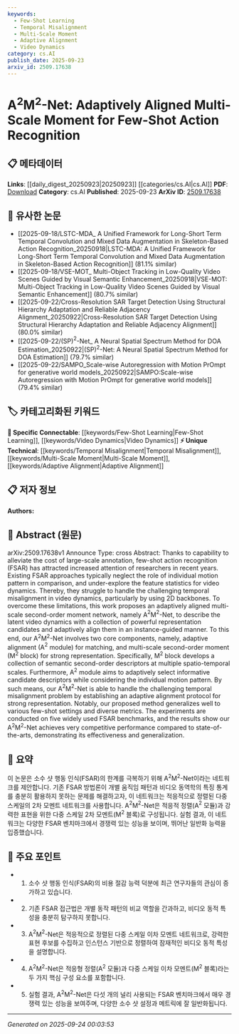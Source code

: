 ```yaml
---
keywords:
  - Few-Shot Learning
  - Temporal Misalignment
  - Multi-Scale Moment
  - Adaptive Alignment
  - Video Dynamics
category: cs.AI
publish_date: 2025-09-23
arxiv_id: 2509.17638
---
```


<!-- KEYWORD_LINKING_METADATA:
{
  "processed_timestamp": "2025-09-24T00:03:53.542398",
  "vocabulary_version": "1.0",
  "selected_keywords": [
    "Few-Shot Learning",
    "Temporal Misalignment",
    "Multi-Scale Moment",
    "Adaptive Alignment",
    "Video Dynamics"
  ],
  "rejected_keywords": [],
  "similarity_scores": {
    "Few-Shot Learning": 0.85,
    "Temporal Misalignment": 0.72,
    "Multi-Scale Moment": 0.7,
    "Adaptive Alignment": 0.75,
    "Video Dynamics": 0.77
  },
  "extraction_method": "AI_prompt_based",
  "budget_applied": true,
  "candidates_json": {
    "candidates": [
      {
        "surface": "Few-Shot Action Recognition",
        "canonical": "Few-Shot Learning",
        "aliases": [
          "FSAR"
        ],
        "category": "specific_connectable",
        "rationale": "Connects to the broader concept of Few-Shot Learning, which is a trending topic and relevant to the paper's focus.",
        "novelty_score": 0.55,
        "connectivity_score": 0.89,
        "specificity_score": 0.78,
        "link_intent_score": 0.85
      },
      {
        "surface": "Temporal Misalignment",
        "canonical": "Temporal Misalignment",
        "aliases": [
          "Time Misalignment"
        ],
        "category": "unique_technical",
        "rationale": "Addresses a specific challenge in video dynamics, which is crucial for understanding the paper's contribution.",
        "novelty_score": 0.68,
        "connectivity_score": 0.65,
        "specificity_score": 0.82,
        "link_intent_score": 0.72
      },
      {
        "surface": "Multi-Scale Moment",
        "canonical": "Multi-Scale Moment",
        "aliases": [
          "M^2"
        ],
        "category": "unique_technical",
        "rationale": "Represents a novel approach in the paper, highlighting its distinct methodology.",
        "novelty_score": 0.71,
        "connectivity_score": 0.6,
        "specificity_score": 0.79,
        "link_intent_score": 0.7
      },
      {
        "surface": "Adaptive Alignment",
        "canonical": "Adaptive Alignment",
        "aliases": [
          "A^2"
        ],
        "category": "unique_technical",
        "rationale": "Key component of the proposed method, crucial for understanding the adaptive nature of the model.",
        "novelty_score": 0.65,
        "connectivity_score": 0.67,
        "specificity_score": 0.8,
        "link_intent_score": 0.75
      },
      {
        "surface": "Video Dynamics",
        "canonical": "Video Dynamics",
        "aliases": [
          "Video Motion"
        ],
        "category": "specific_connectable",
        "rationale": "Essential for linking to research focused on video analysis and dynamics.",
        "novelty_score": 0.5,
        "connectivity_score": 0.78,
        "specificity_score": 0.7,
        "link_intent_score": 0.77
      }
    ],
    "ban_list_suggestions": [
      "method",
      "experiment",
      "performance"
    ]
  },
  "decisions": [
    {
      "candidate_surface": "Few-Shot Action Recognition",
      "resolved_canonical": "Few-Shot Learning",
      "decision": "linked",
      "scores": {
        "novelty": 0.55,
        "connectivity": 0.89,
        "specificity": 0.78,
        "link_intent": 0.85
      }
    },
    {
      "candidate_surface": "Temporal Misalignment",
      "resolved_canonical": "Temporal Misalignment",
      "decision": "linked",
      "scores": {
        "novelty": 0.68,
        "connectivity": 0.65,
        "specificity": 0.82,
        "link_intent": 0.72
      }
    },
    {
      "candidate_surface": "Multi-Scale Moment",
      "resolved_canonical": "Multi-Scale Moment",
      "decision": "linked",
      "scores": {
        "novelty": 0.71,
        "connectivity": 0.6,
        "specificity": 0.79,
        "link_intent": 0.7
      }
    },
    {
      "candidate_surface": "Adaptive Alignment",
      "resolved_canonical": "Adaptive Alignment",
      "decision": "linked",
      "scores": {
        "novelty": 0.65,
        "connectivity": 0.67,
        "specificity": 0.8,
        "link_intent": 0.75
      }
    },
    {
      "candidate_surface": "Video Dynamics",
      "resolved_canonical": "Video Dynamics",
      "decision": "linked",
      "scores": {
        "novelty": 0.5,
        "connectivity": 0.78,
        "specificity": 0.7,
        "link_intent": 0.77
      }
    }
  ]
}
-->

# A$^2$M$^2$-Net: Adaptively Aligned Multi-Scale Moment for Few-Shot Action Recognition

## 📋 메타데이터

**Links**: [[daily_digest_20250923|20250923]] [[categories/cs.AI|cs.AI]]
**PDF**: [Download](https://arxiv.org/pdf/2509.17638.pdf)
**Category**: cs.AI
**Published**: 2025-09-23
**ArXiv ID**: [2509.17638](https://arxiv.org/abs/2509.17638)

## 🔗 유사한 논문
- [[2025-09-18/LSTC-MDA_ A Unified Framework for Long-Short Term Temporal Convolution and Mixed Data Augmentation in Skeleton-Based Action Recognition_20250918|LSTC-MDA: A Unified Framework for Long-Short Term Temporal Convolution and Mixed Data Augmentation in Skeleton-Based Action Recognition]] (81.1% similar)
- [[2025-09-18/VSE-MOT_ Multi-Object Tracking in Low-Quality Video Scenes Guided by Visual Semantic Enhancement_20250918|VSE-MOT: Multi-Object Tracking in Low-Quality Video Scenes Guided by Visual Semantic Enhancement]] (80.7% similar)
- [[2025-09-22/Cross-Resolution SAR Target Detection Using Structural Hierarchy Adaptation and Reliable Adjacency Alignment_20250922|Cross-Resolution SAR Target Detection Using Structural Hierarchy Adaptation and Reliable Adjacency Alignment]] (80.0% similar)
- [[2025-09-22/(SP)$^2$-Net_ A Neural Spatial Spectrum Method for DOA Estimation_20250922|(SP)$^2$-Net: A Neural Spatial Spectrum Method for DOA Estimation]] (79.7% similar)
- [[2025-09-22/SAMPO_Scale-wise Autoregression with Motion PrOmpt for generative world models_20250922|SAMPO:Scale-wise Autoregression with Motion PrOmpt for generative world models]] (79.4% similar)

## 🏷️ 카테고리화된 키워드
**🔗 Specific Connectable**: [[keywords/Few-Shot Learning|Few-Shot Learning]], [[keywords/Video Dynamics|Video Dynamics]]
**⚡ Unique Technical**: [[keywords/Temporal Misalignment|Temporal Misalignment]], [[keywords/Multi-Scale Moment|Multi-Scale Moment]], [[keywords/Adaptive Alignment|Adaptive Alignment]]

## 📋 저자 정보

**Authors:** 

## 📄 Abstract (원문)

arXiv:2509.17638v1 Announce Type: cross 
Abstract: Thanks to capability to alleviate the cost of large-scale annotation, few-shot action recognition (FSAR) has attracted increased attention of researchers in recent years. Existing FSAR approaches typically neglect the role of individual motion pattern in comparison, and under-explore the feature statistics for video dynamics. Thereby, they struggle to handle the challenging temporal misalignment in video dynamics, particularly by using 2D backbones. To overcome these limitations, this work proposes an adaptively aligned multi-scale second-order moment network, namely A$^2$M$^2$-Net, to describe the latent video dynamics with a collection of powerful representation candidates and adaptively align them in an instance-guided manner. To this end, our A$^2$M$^2$-Net involves two core components, namely, adaptive alignment (A$^2$ module) for matching, and multi-scale second-order moment (M$^2$ block) for strong representation. Specifically, M$^2$ block develops a collection of semantic second-order descriptors at multiple spatio-temporal scales. Furthermore, A$^2$ module aims to adaptively select informative candidate descriptors while considering the individual motion pattern. By such means, our A$^2$M$^2$-Net is able to handle the challenging temporal misalignment problem by establishing an adaptive alignment protocol for strong representation. Notably, our proposed method generalizes well to various few-shot settings and diverse metrics. The experiments are conducted on five widely used FSAR benchmarks, and the results show our A$^2$M$^2$-Net achieves very competitive performance compared to state-of-the-arts, demonstrating its effectiveness and generalization.

## 📝 요약

이 논문은 소수 샷 행동 인식(FSAR)의 한계를 극복하기 위해 A$^2$M$^2$-Net이라는 네트워크를 제안합니다. 기존 FSAR 방법론이 개별 움직임 패턴과 비디오 동역학의 특징 통계를 충분히 활용하지 못하는 문제를 해결하고자, 이 네트워크는 적응적으로 정렬된 다중 스케일의 2차 모멘트 네트워크를 사용합니다. A$^2$M$^2$-Net은 적응적 정렬(A$^2$ 모듈)과 강력한 표현을 위한 다중 스케일 2차 모멘트(M$^2$ 블록)로 구성됩니다. 실험 결과, 이 네트워크는 다양한 FSAR 벤치마크에서 경쟁력 있는 성능을 보이며, 뛰어난 일반화 능력을 입증했습니다.

## 🎯 주요 포인트

- 1. 소수 샷 행동 인식(FSAR)의 비용 절감 능력 덕분에 최근 연구자들의 관심이 증가하고 있습니다.
- 2. 기존 FSAR 접근법은 개별 동작 패턴의 비교 역할을 간과하고, 비디오 동적 특성을 충분히 탐구하지 못합니다.
- 3. A$^2$M$^2$-Net은 적응적으로 정렬된 다중 스케일 이차 모멘트 네트워크로, 강력한 표현 후보를 수집하고 인스턴스 기반으로 정렬하여 잠재적인 비디오 동적 특성을 설명합니다.
- 4. A$^2$M$^2$-Net은 적응형 정렬(A$^2$ 모듈)과 다중 스케일 이차 모멘트(M$^2$ 블록)라는 두 가지 핵심 구성 요소를 포함합니다.
- 5. 실험 결과, A$^2$M$^2$-Net은 다섯 개의 널리 사용되는 FSAR 벤치마크에서 매우 경쟁력 있는 성능을 보여주며, 다양한 소수 샷 설정과 메트릭에 잘 일반화됩니다.


---

*Generated on 2025-09-24 00:03:53*